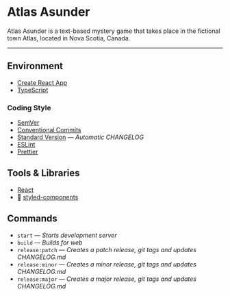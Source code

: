 # Atlas Asunder

Atlas Asunder is a text-based mystery game that takes place in the fictional town Atlas, located in Nova Scotia, Canada.

---

## Environment

- [Create React App](https://create-react-app.dev/)
- [TypeScript](https://www.typescriptlang.org/)

### Coding Style

- [SemVer](https://semver.org/)
- [Conventional Commits](https://www.conventionalcommits.org/)
- [Standard Version](https://github.com/conventional-changelog/standard-version/) — _Automatic CHANGELOG_
- [ESLint](https://eslint.org/)
- [Prettier](https://prettier.io/)

## Tools & Libraries

- [React](https://reactjs.org/)
- 💅 [styled-components](https://styled-components.com/)

## Commands

- `start` — _Starts development server_
- `build` — _Builds for web_
- `release:patch` — _Creates a patch release, git tags and updates CHANGELOG.md_
- `release:minor` — _Creates a minor release, git tags and updates CHANGELOG.md_
- `release:major` — _Creates a major release, git tags and updates CHANGELOG.md_
